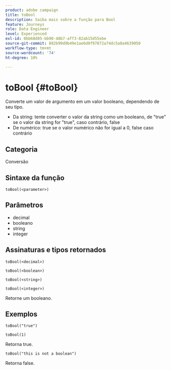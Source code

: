 ```yaml
---
product: adobe campaign
title: toBool
description: Saiba mais sobre a função para Bool
feature: Journeys
role: Data Engineer
level: Experienced
exl-id: 0bb68d05-bb90-48b7-aff3-82ab15d55ebe
source-git-commit: 882b99d9b49e1ae6d0f97872a74dc5a8a4639050
workflow-type: tm+mt
source-wordcount: '74'
ht-degree: 10%

---
```


# toBool {#toBool}

Converte um valor de argumento em um valor booleano, dependendo de seu tipo.

* Da string: tente converter o valor da string como um booleano, de &quot;true&quot; se o valor da string for &quot;true&quot;, caso contrário, false
* De numérico: true se o valor numérico não for igual a 0, false caso contrário

## Categoria

Conversão

## Sintaxe da função

`toBool(<parameter>)`

## Parâmetros

* decimal
* booleano
* string
* integer

## Assinaturas e tipos retornados

`toBool(<decimal>)`

`toBool(<boolean>)`

`toBool(<string>)`

`toBool(<integer>)`

Retorne um booleano.

## Exemplos

`toBool("true")`

`toBool(1)`

Retorna true.

`toBool("this is not a boolean")`

Retorna false.
